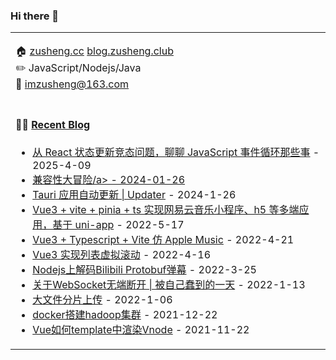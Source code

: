### Hi there 👋

<!--
**imzusheng/imzusheng** is a ✨ _special_ ✨ repository because its `README.md` (this file) appears on your GitHub profile.

Here are some ideas to get you started:

- 🔭 I’m currently working on ...
- 🌱 I’m currently learning ...
- 👯 I’m looking to collaborate on ...
- 🤔 I’m looking for help with ...
- 💬 Ask me about ...
- 📫 How to reach me: ...
- 😄 Pronouns: ...
- ⚡ Fun fact: ...
-->

<table>
<tr>
<td valign="middle" width="50%">

:house: [zusheng.cc](https://zusheng.cc) [blog.zusheng.club](https://blog.zusheng.cc)<br/>
:pencil2: JavaScript/Nodejs/Java<br/>
:email: imzusheng@163.com<br/>

</td>

<tr>
<td valign="top" width="50%">

#### 🤹‍♀️ <a href="https://blog.zusheng.cc/" target="_blank">Recent Blog</a>

<!-- START_SECTION:blog -->
* <a href='https://blog.zusheng.club/Blog/Detail?_id=6261568ddccd7d03d37e93af' target='_blank'>从 React 状态更新竞态问题，聊聊 JavaScript 事件循环那些事</a> - 2025-4-09
* <a href='https://blog.zusheng.club/Blog/Detail?_id=6261568ddccd7d03d37e93af' target='_blank'>兼容性大冒险/a> - 2024-01-26
* <a href='https://blog.zusheng.club/Blog/Detail?_id=6261568ddccd7d03d37e93af' target='_blank'>Tauri 应用自动更新 | Updater</a> - 2024-1-26
* <a href='https://blog.zusheng.club/Blog/Detail?_id=6261568ddccd7d03d37e93af' target='_blank'>Vue3 + vite + pinia + ts 实现网易云音乐小程序、h5 等多端应用，基于 uni-app</a> - 2022-5-17
* <a href='https://blog.zusheng.club/Blog/Detail?_id=6261568ddccd7d03d37e93af' target='_blank'>Vue3 + Typescript + Vite 仿 Apple Music</a> - 2022-4-21
* <a href='https://blog.zusheng.club/Blog/Detail?_id=6257ca3adccd7d03d37e93ad' target='_blank'>Vue3 实现列表虚拟滚动</a> - 2022-4-16
* <a href='https://blog.zusheng.club/Blog/Detail?_id=623d8f194c5813a16dccfe8f' target='_blank'>Nodejs上解码Bilibili Protobuf弹幕</a> - 2022-3-25
* <a href='https://blog.zusheng.club/Blog/Detail?_id=61dfabfa4c5813a16dccfe88' target='_blank'>关于WebSocket无端断开 | 被自己蠢到的一天</a> - 2022-1-13
* <a href='https://blog.zusheng.club/Blog/Detail?_id=61d5bea64c5813a16dccfe85' target='_blank'>大文件分片上传</a> - 2022-1-06
* <a href='https://blog.zusheng.club/Blog/Detail?_id=61c2a7cb32b36a6dd9e211cf' target='_blank'>docker搭建hadoop集群</a> - 2021-12-22
* <a href='https://blog.zusheng.club/Blog/Detail?_id=6199cc88e85dfe01832d1ec1' target='_blank'>Vue如何template中渲染Vnode</a> - 2021-11-22
<!-- END_SECTION:blog -->

</td>
</tr>
</table>

